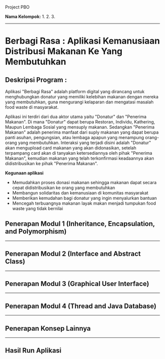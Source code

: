 Project PBO

**Nama Kelompok:**
1. 
2. 
3. 

---
# Berbagi Rasa : Aplikasi Kemanusiaan Distribusi Makanan Ke Yang Membutuhkan

## Deskripsi Program :

Aplikasi "Berbagi Rasa" adalah platform digital yang dirancang untuk menghubungkan donatur yang memiliki kelebihan makanan dengan mereka yang membutuhkan, guna mengurangi kelaparan dan mengatasi masalah food waste di masyarakat. 

Aplikasi ini terdiri dari dua aktor utama yaitu "Donatur" dan "Penerima Makanan". Di mana "Donatur" dapat berupa Restoran, Individu, Kathering, Maupun Lembaga Sosial yang mensuply makanan. Sedangkan "Penerima Makanan" adalah penerima manfaat dari suply makanan yang dapat berupa panti asuhan, pengungsian, atau lembaga apapun yang menampung orang-orang yang membutuhkan. Interaksi yang terjadi disini adalah  "Donatur" akan mengupload card makanan yang akan didonasikan, setelah terpampang card akan di tanyakan ketersediannya oleh pihak "Penerima Makanan", kemudian makanan yang telah terkonfirmasi keadaannya akan didistribusikan ke pihak "Penerima Makanan".

**Kegunaan aplikasi**
- Memudahkan proses donasi makanan sehingga makanan dapat secara cepat didistribusikan ke orang yang membutuhkan
- Membangun solidaritas dan kemanusiaan di komunitas masyarakat
- Memberikan kemudahan bagi donatur yang ingin menyalurkan bantuan
- Mencegah terbuangnya makanan layak makan menjadi tumpukan food waste yang tidak bernilai

## Penerapan Modul 1 (Inheritance, Encapsulation, and Polymorphism)

---

## Penerapan Modul 2 (Interface and Abstract Class)

---

## Penerapan Modul 3 (Graphical User Interface)

---

## Penerapan Modul 4 (Thread and Java Database)

---

## Penerapan Konsep Lainnya

---

## Hasil Run Aplikasi